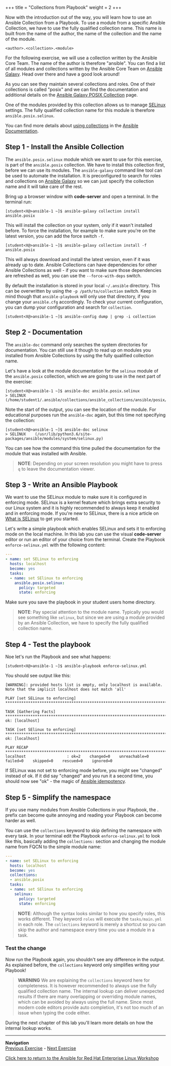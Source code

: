 +++
title = "Collections from Playbook"
weight = 2
+++

Now with the introduction out of the way, you will learn how to use an Ansible Collection from a Playbook. To use a module from a specific Ansible Collection, we have to use the fully qualified collection name. This name is built from the name of the author, the name of the collection and the name of the module.

    <author>.<collection>.<module>

For the following exercise, we will use a collection written by the Ansible Core Team. The name of the author is therefore "ansible". You can find a list of all modules and collections written by the Ansible Core Team on [Ansible Galaxy](https://galaxy.ansible.com/ansible). Head over there and have a good look around!

As you can see they maintain several collections and roles. One of their collections is called "posix" and we can find the documentation and additional details on the [Ansible Galaxy POSIX Collection](https://galaxy.ansible.com/ansible/posix) page.

One of the modules provided by this collection allows us to manage [SELinux](https://www.redhat.com/en/topics/linux/what-is-selinux) settings. The fully qualified collection name for this module is therefore `ansible.posix.selinux`.

You can find more details about [using collections](https://docs.ansible.com/ansible/latest/user_guide/collections_using.html) in the [Ansible Documentation](https://docs.ansible.com/).

## Step 1 - Install the Ansible Collection

The `ansible.posix.selinux` module which we want to use for this exercise, is part of the `ansible.posix` collection. We have to install this collection first, before we can use its modules. The `ansible-galaxy` command line tool can be used to automate the installation. It is preconfigured to search for roles and collections on [Ansible Galaxy](https://galaxy.ansible.com/) so we can just specify the collection name and it will take care of the rest.

Bring up a browser window with **code-server** and open a terminal. In the terminal run:

    [student<X@>ansible-1 ~]$ ansible-galaxy collection install ansible.posix

This will install the collection on your system, only if it wasn't installed before. To force the installation, for example to make sure you're on the latest version, you can add the force switch `-f`.

    [student<X@>ansible-1 ~]$ ansible-galaxy collection install -f ansible.posix

This will always download and install the latest version, even if it was already up to date. Ansible Collections can have dependencies for other Ansible Collections as well - if you want to make sure those dependencies are refreshed as well, you can use the `--force-with-deps` switch.

By default the installation is stored in your local `~/.ansible` directory. This can be overwritten by using the `-p /path/to/collection` switch. Keep in mind though that `ansible-playbook` will only use that directory, if you change your `ansible.cfg` accordingly. To check your current configuration, you can dump your configuration and search for `collection`.

    [student<X@>ansible-1 ~]$ ansible-config dump | grep -i collection

## Step 2 - Documentation

The `ansible-doc` command only searches the system directories for documentation. You can still use it though to read up on modules you installed from Ansible Collections by using the fully qualified collection name.

Let's have a look at the module documentation for the `selinux` module of the `ansible.posix` collection, which we are going to use in the next part of the exercise:

    [student<X@>ansible-1 ~]$ ansible-doc ansible.posix.selinux
    > SELINUX    (/home/student1/.ansible/collections/ansible_collections/ansible/posix/plugins/modules/selinux.py)

Note the start of the output, you can see the location of the module. For educational purposes run the `ansible-doc` again, but this time not specifying the collection:

    [student<X@>ansible-1 ~]$ ansible-doc selinux
    > SELINUX    (/usr/lib/python3.6/site-packages/ansible/modules/system/selinux.py)

You can see how the command this time pulled the documentation for the module that was installed with Ansible.

> **NOTE**:
> Depending on your screen resolution you might have to press `q` to leave the documentation viewer.

## Step 3 - Write an Ansible Playbook

We want to use the SELinux module to make sure it is configured in enforcing mode. SELinux is a kernel feature which brings extra security to our Linux system and it is highly recommended to always keep it enabled and in enforcing mode. If you're new to SELinux, there is a nice article on [What is SELinux](https://www.redhat.com/en/topics/linux/what-is-selinux) to get you started.

Let's write a simple playbook which enables SELinux and sets it to enforcing mode on the local machine. In this lab you can use the visual **code-server** editor or run an editor of your choice from the terminal. Create the Playbook `enforce-selinux.yml` with the following content:

```yaml
---
- name: set SELinux to enforcing
  hosts: localhost
  become: yes
  tasks:
  - name: set SElinux to enforcing
    ansible.posix.selinux:
      policy: targeted
      state: enforcing
```

Make sure you save the playbook in your student users home directory.

> **NOTE**: Pay special attention to the module name. Typically you would see something like `selinux`, but since we are using a module provided by an Ansible Collection, we have to specify the fully qualified collection name.

## Step 4 - Test the playbook

Noe let's run the Playbook and see what happens:

    [student<X@>ansible-1 ~]$ ansible-playbook enforce-selinux.yml

You should see output like this:

    [WARNING]: provided hosts list is empty, only localhost is available. Note that the implicit localhost does not match 'all'

    PLAY [set SELinux to enforcing] ***********************************************************************************

    TASK [Gathering Facts] ********************************************************************************************
    ok: [localhost]

    TASK [set SElinux to enforcing] ***********************************************************************************
    ok: [localhost]

    PLAY RECAP ********************************************************************************************************
    localhost                  : ok=2    changed=0    unreachable=0    failed=0    skipped=0    rescued=0    ignored=0

If SELinux was not set to enforcing mode before, you might see "changed" instead of ok. If it did say "changed" and you run it a second time, you should now see "ok" - the magic of [Ansible idempotency](https://docs.ansible.com/ansible/latest/reference_appendices/glossary.html).

## Step 5 - Simplify the namespace

If you use many modules from Ansible Collections in your Playbook, the <author>.<collection> prefix can become quite annoying and reading your Playbook can become harder as well.

You can use the `collections` keyword to skip defining the namespace with every task. In your terminal edit the Playbook `enforce-selinux.yml` to look like this, basically adding the `collections:` section and changing the module name from FQCN to the simple module name:

```yaml
---
- name: set SELinux to enforcing
  hosts: localhost
  become: yes
  collections:
  - ansible.posix
  tasks:
  - name: set SElinux to enforcing
    selinux:
      policy: targeted
      state: enforcing
```

> **NOTE**: Although the syntax looks similar to how you specify roles, this works different. They keyword `roles` will execute the `tasks/main.yml` in each role. The `collections` keyword is merely a shortcut so you can skip the author and namespace every time you use a module in a task.

### Test the change

Now run the Playbook again, you shouldn't see any difference in the output. As explained before, the `collections` keyword only simplifies writing your Playbook!

> **WARNING**
> We are explaining the `collections` keyword here for completeness. It is however recommended to always use the fully qualified collection name. The internal lookup can deliver unexpected results if there are many overlapping or overriding module names, which can be avoided by always using the full name. Since most modern code editors provide auto completion, it's not too much of an issue when typing the code either.

During the next chapter of this lab you'll learn more details on how the internal lookup works.



----
**Navigation**
<br>
[Previous Exercise](../1-introduction/) - [Next Exercise](../3-using-collections-from-roles)

[Click here to return to the Ansible for Red Hat Enterprise Linux Workshop](../README.md)
